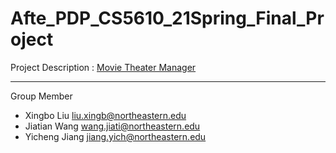 # Afte_PDP_CS5610_21Spring_Final_Project



Project Description : [Movie Theater Manager](https://docs.google.com/document/d/1TaPBk3o4cVO_afcyc4pCMMBnu2qetyQz3gF9vT8pQkI/edit?usp=sharing)

-------
Group Member 

- Xingbo Liu liu.xingb@northeastern.edu
- Jiatian Wang wang.jiati@northeastern.edu
- Yicheng Jiang jiang.yich@northeastern.edu
